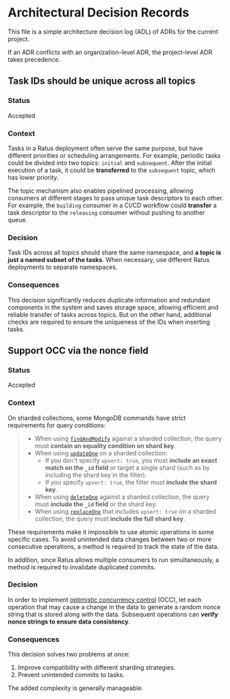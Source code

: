# Architectural Decision Records

This file is a simple architecture decision log (ADL) of ADRs for the current project.

If an ADR conflicts with an organization-level ADR, the project-level ADR takes precedence.

<!-- 
## Title

### Status

What is the status, such as proposed, accepted, rejected, deprecated, superseded, etc.?

### Context

What is the issue that we're seeing that is motivating this decision or change?

### Decision

What is the change that we're proposing and/or doing?

### Consequences

What becomes easier or more difficult to do because of this change?
-->

## Task IDs should be unique across all topics

### Status

Accepted

### Context

Tasks in a Ratus deployment often serve the same purpose, but have different priorities or scheduling arrangements. For example, periodic tasks could be divided into two topics: `initial` and `subsequent`. After the initial execution of a task, it could be **transferred** to the `subsequent` topic, which has lower priority.

The topic mechanism also enables pipelined processing, allowing consumers at different stages to pass unique task descriptors to each other. For example, the `building` consumer in a CI/CD workflow could **transfer** a task descriptor to the `releasing` consumer without pushing to another queue.

### Decision

Task IDs across all topics should share the same namespace, and **a topic is just a named subset of the tasks**. When necessary, use different Ratus deployments to separate namespaces.

### Consequences

This decision significantly reduces duplicate information and redundant components in the system and saves storage space, allowing efficient and reliable transfer of tasks across topics. But on the other hand, additional checks are required to ensure the uniqueness of the IDs when inserting tasks.

## Support OCC via the nonce field

### Status

Accepted

### Context

On sharded collections, some MongoDB commands have strict requirements for query conditions:

> * When using [`findAndModify`](https://www.mongodb.com/docs/v4.4/reference/method/db.collection.findAndModify/#sharded-collections) against a sharded collection, the query must **contain an equality condition on shard key**.
> * When using [`updateOne`](https://www.mongodb.com/docs/v4.4/reference/method/db.collection.updateOne/#sharded-collections) on a sharded collection:
>    * If you don't specify `upsert: true`, you must **include an exact match on the `_id` field** *or* target a single shard (such as by including the shard key in the filter).
>    * If you specify `upsert: true`, the filter must **include the shard key**.
> * When using [`deleteOne`](https://www.mongodb.com/docs/v4.4/reference/method/db.collection.deleteOne/#sharded-collections) against a sharded collection, the query must **include the `_id` field** *or* the shard key.
> * When using [`replaceOne`](https://www.mongodb.com/docs/v4.4/reference/method/db.collection.replaceOne/#upsert-on-a-sharded-collection) that includes `upsert: true` on a sharded collection, the query must **include the full shard key**.

These requirements make it impossible to use atomic operations in some specific cases. To avoid unintended data changes between two or more consecutive operations, a method is required to track the state of the data.

In addition, since Ratus allows multiple consumers to run simultaneously, a method is required to invalidate duplicated commits.

### Decision

In order to implement [optimistic concurrency control](https://en.wikipedia.org/wiki/Optimistic_concurrency_control) (OCC), let each operation that may cause a change in the data to generate a random nonce string that is stored along with the data. Subsequent operations can **verify nonce strings to ensure data consistency**.

### Consequences

This decision solves two problems at once:
1. Improve compatibility with different sharding strategies.
2. Prevent unintended commits to tasks.

The added complexity is generally manageable.
